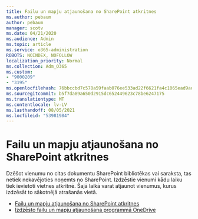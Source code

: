```yaml
---
title: Failu un mapju atjaunošana no SharePoint atkritnes
ms.author: pebaum
author: pebaum
manager: scotv
ms.date: 04/21/2020
ms.audience: Admin
ms.topic: article
ms.service: o365-administration
ROBOTS: NOINDEX, NOFOLLOW
localization_priority: Normal
ms.collection: Adm_O365
ms.custom:
- "9000209"
- "3195"
ms.openlocfilehash: 76bbccbd7c578a59faab076ee533ad22f6621fa4c1065ead9adce091acb0ef51
ms.sourcegitcommit: b5f7da89a650d2915dc652449623c78be6247175
ms.translationtype: MT
ms.contentlocale: lv-LV
ms.lasthandoff: 08/05/2021
ms.locfileid: "53981984"
---
```

# <a name="restore-files-or-folders-from-the-sharepoint-recycle-bin"></a>Failu un mapju atjaunošana no SharePoint atkritnes 

Dzēšot vienumu no citas dokumentu SharePoint bibliotēkas vai saraksta, tas netiek nekavējoties noņemts no SharePoint. Izdzēstie vienumi kādu laiku tiek ievietoti vietnes atkritnē. Šajā laikā varat atjaunot vienumus, kurus izdzēsāt to sākotnējā atrašanās vietā.

- [Failu un mapju atjaunošana no SharePoint atkritnes](https://support.office.com/article/Restore-items-in-the-Recycle-Bin-of-a-SharePoint-site-6df466b6-55f2-4898-8d6e-c0dff851a0be)
- [Izdzēsto failu un mapju atjaunošana programmā OneDrive](https://support.office.com/article/restore-deleted-files-or-folders-in-onedrive-949ada80-0026-4db3-a953-c99083e6a84f)
